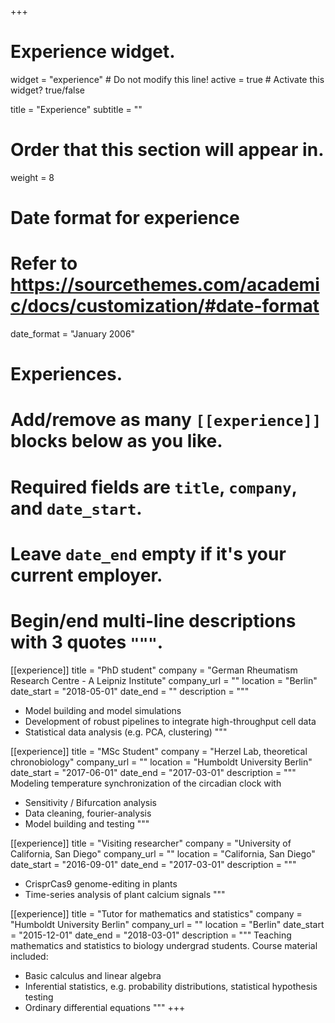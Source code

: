 +++
# Experience widget.
widget = "experience"  # Do not modify this line!
active = true  # Activate this widget? true/false

title = "Experience"
subtitle = ""

# Order that this section will appear in.
weight = 8

# Date format for experience
#   Refer to https://sourcethemes.com/academic/docs/customization/#date-format
date_format = "January 2006"

# Experiences.
#   Add/remove as many `[[experience]]` blocks below as you like.
#   Required fields are `title`, `company`, and `date_start`.
#   Leave `date_end` empty if it's your current employer.
#   Begin/end multi-line descriptions with 3 quotes `"""`.
[[experience]]
  title = "PhD student"
  company = "German Rheumatism Research Centre - A Leipniz Institute"
  company_url = ""
  location = "Berlin"
  date_start = "2018-05-01"
  date_end = ""
  description = """ 
  * Model building and model simulations
  * Development of robust pipelines to integrate high-throughput cell data
  * Statistical data analysis (e.g. PCA, clustering) 
  """

[[experience]]
  title = "MSc Student"
  company = "Herzel Lab, theoretical chronobiology"
  company_url = ""
  location = "Humboldt University Berlin"
  date_start = "2017-06-01"
  date_end = "2017-03-01"
  description = """
  Modeling temperature synchronization of the circadian clock with
  * Sensitivity / Bifurcation analysis
  * Data cleaning, fourier-analysis
  * Model building and testing
  """

[[experience]]
  title = "Visiting researcher"
  company = "University of California, San Diego"
  company_url = ""
  location = "California, San Diego"
  date_start = "2016-09-01"
  date_end = "2017-03-01"
  description = """
  * CrisprCas9 genome-editing in plants
  * Time-series analysis of plant calcium signals
  """

[[experience]]
  title = "Tutor for mathematics and statistics"
  company = "Humboldt University Berlin"
  company_url = ""
  location = "Berlin"
  date_start = "2015-12-01"
  date_end = "2018-03-01"
  description = """
  Teaching mathematics and statistics to biology undergrad students. Course material included:
  * Basic calculus and linear algebra
  * Inferential statistics, e.g. probability distributions, statistical hypothesis testing
  * Ordinary differential equations
  """
+++
